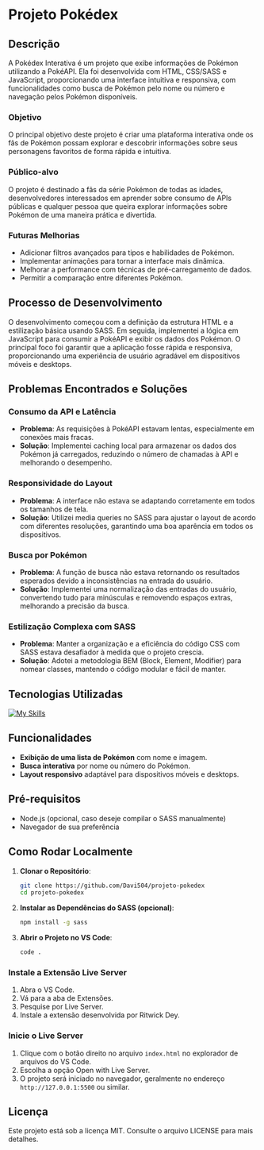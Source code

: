 # Projeto Pokédex

## Descrição
A Pokédex Interativa é um projeto que exibe informações de Pokémon utilizando a PokéAPI. Ela foi desenvolvida com HTML, CSS/SASS e JavaScript, proporcionando uma interface intuitiva e responsiva, com funcionalidades como busca de Pokémon pelo nome ou número e navegação pelos Pokémon disponíveis.

### Objetivo
O principal objetivo deste projeto é criar uma plataforma interativa onde os fãs de Pokémon possam explorar e descobrir informações sobre seus personagens favoritos de forma rápida e intuitiva.

### Público-alvo
O projeto é destinado a fãs da série Pokémon de todas as idades, desenvolvedores interessados em aprender sobre consumo de APIs públicas e qualquer pessoa que queira explorar informações sobre Pokémon de uma maneira prática e divertida.

### Futuras Melhorias
- Adicionar filtros avançados para tipos e habilidades de Pokémon.
- Implementar animações para tornar a interface mais dinâmica.
- Melhorar a performance com técnicas de pré-carregamento de dados.
- Permitir a comparação entre diferentes Pokémon.

## Processo de Desenvolvimento
O desenvolvimento começou com a definição da estrutura HTML e a estilização básica usando SASS. Em seguida, implementei a lógica em JavaScript para consumir a PokéAPI e exibir os dados dos Pokémon. O principal foco foi garantir que a aplicação fosse rápida e responsiva, proporcionando uma experiência de usuário agradável em dispositivos móveis e desktops.

## Problemas Encontrados e Soluções

### Consumo da API e Latência
- **Problema**: As requisições à PokéAPI estavam lentas, especialmente em conexões mais fracas.
- **Solução**: Implementei caching local para armazenar os dados dos Pokémon já carregados, reduzindo o número de chamadas à API e melhorando o desempenho.

### Responsividade do Layout
- **Problema**: A interface não estava se adaptando corretamente em todos os tamanhos de tela.
- **Solução**: Utilizei media queries no SASS para ajustar o layout de acordo com diferentes resoluções, garantindo uma boa aparência em todos os dispositivos.

### Busca por Pokémon
- **Problema**: A função de busca não estava retornando os resultados esperados devido a inconsistências na entrada do usuário.
- **Solução**: Implementei uma normalização das entradas do usuário, convertendo tudo para minúsculas e removendo espaços extras, melhorando a precisão da busca.

### Estilização Complexa com SASS
- **Problema**: Manter a organização e a eficiência do código CSS com SASS estava desafiador à medida que o projeto crescia.
- **Solução**: Adotei a metodologia BEM (Block, Element, Modifier) para nomear classes, mantendo o código modular e fácil de manter.

## Tecnologias Utilizadas
[![My Skills](https://skillicons.dev/icons?i=html,css,sass,javascript)](https://skillicons.dev)

## Funcionalidades
- **Exibição de uma lista de Pokémon** com nome e imagem.
- **Busca interativa** por nome ou número do Pokémon.
- **Layout responsivo** adaptável para dispositivos móveis e desktops.

## Pré-requisitos
- Node.js (opcional, caso deseje compilar o SASS manualmente)
- Navegador de sua preferência

## Como Rodar Localmente

1. **Clonar o Repositório**:
    ```sh
    git clone https://github.com/Davi504/projeto-pokedex
    cd projeto-pokedex
    ```

2. **Instalar as Dependências do SASS (opcional)**:
    ```sh
    npm install -g sass 
    ```

3. **Abrir o Projeto no VS Code**:
    ```sh
    code .
    ```

### Instale a Extensão Live Server

1. Abra o VS Code.
2. Vá para a aba de Extensões.
3. Pesquise por Live Server.
4. Instale a extensão desenvolvida por Ritwick Dey.

### Inicie o Live Server

1. Clique com o botão direito no arquivo `index.html` no explorador de arquivos do VS Code.
2. Escolha a opção Open with Live Server.
3. O projeto será iniciado no navegador, geralmente no endereço `http://127.0.0.1:5500` ou similar.

## Licença
Este projeto está sob a licença MIT. Consulte o arquivo LICENSE para mais detalhes.
